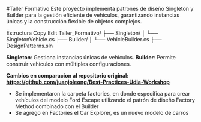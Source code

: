#Taller Formativo
Este proyecto implementa patrones de diseño Singleton y Builder para la gestión eficiente de vehículos, garantizando instancias únicas y la construcción flexible de objetos complejos.

Estructura
Copy
Edit
Taller_Formativo/
├── Singleton/
│   └── SingletonVehicle.cs
├── Builder/
│   └── VehicleBuilder.cs
├── DesignPatterns.sln

**Singleton**: Gestiona instancias únicas de vehículos.
**Builder**: Permite construir vehículos con múltiples configuraciones.

**Cambios en comparacion al repositorio original: https://github.com/juanjoleong/Best-Practices-Udla-Workshop**
- Se implementaron la carpeta factories, en donde específica para crear vehículos del modelo Ford Escape utilizando el patrón de diseño Factory Method combinado con el Builder
- Se agrego en Factories el Car Explorer, es un nuevo modelo de carros

